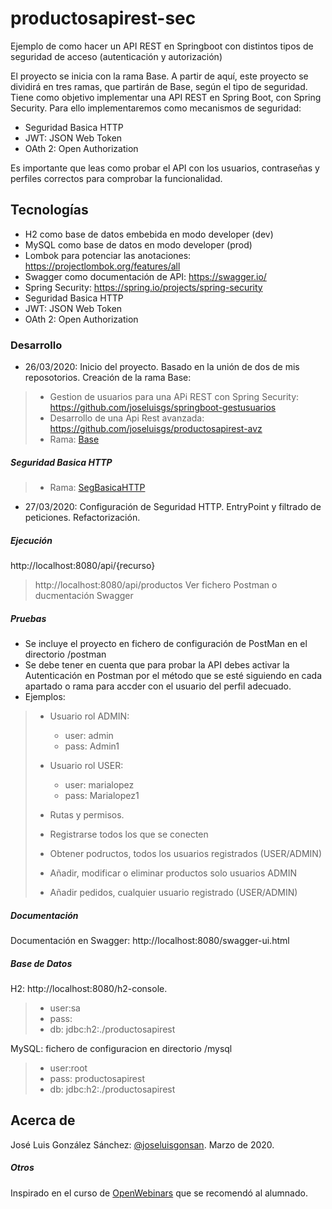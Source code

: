 # productosapirest-sec
Ejemplo de como hacer un API REST en Springboot con distintos tipos de seguridad de acceso (autenticación y autorización)

El proyecto se inicia con la rama Base. A partir de aquí, este proyecto se dividirá en tres ramas, que partirán de Base, según el tipo de seguridad. Tiene como objetivo implementar una API REST en Spring Boot, con Spring Security. 
Para ello implementaremos como mecanismos de seguridad:
* Seguridad Basica HTTP
* JWT: JSON Web Token
* OAth 2: Open Authorization

Es importante que leas como probar el API con los usuarios, contraseñas y perfiles correctos para comprobar la funcionalidad.

## Tecnologías
* H2 como base de datos embebida en modo developer (dev)
* MySQL como base de datos en modo developer (prod)
* Lombok para potenciar las anotaciones: https://projectlombok.org/features/all
* Swagger como documentación de API: https://swagger.io/
* Spring Security: https://spring.io/projects/spring-security
* Seguridad Basica HTTP
* JWT: JSON Web Token
* OAth 2: Open Authorization

### Desarrollo
* 26/03/2020: Inicio del proyecto. Basado en la unión de dos de mis reposotorios. Creación de la rama Base:
> * Gestion de usuarios para una APi REST con Spring Security: https://github.com/joseluisgs/springboot-gestusuarios
> * Desarrollo de una Api Rest avanzada: https://github.com/joseluisgs/productosapirest-avz
> * Rama: [Base](https://github.com/joseluisgs/productosapirest-sec/tree/Base) 

##### Seguridad Basica HTTP
> * Rama: [SegBasicaHTTP](https://github.com/joseluisgs/productosapirest-sec/tree/SegBasicaHTTP)   
* 27/03/2020: Configuración de Seguridad HTTP. EntryPoint y filtrado de peticiones. Refactorización. 


##### Ejecución
http://localhost:8080/api/{recurso}
> http://localhost:8080/api/productos
> Ver fichero Postman o ducmentación Swagger

##### Pruebas
* Se incluye el proyecto en fichero de configuración de PostMan en el directorio /postman
* Se debe tener en cuenta que para probar la API debes activar la Autenticación en Postman por el método que se esté siguiendo en cada apartado o rama para accder con el usuario del perfil adecuado.
* Ejemplos:
> * Usuario rol ADMIN:
>   * user: admin
>   * pass: Admin1
> 
> * Usuario rol USER:
>   * user: marialopez
>   * pass: Marialopez1
>
> * Rutas y permisos.
>  * Registrarse todos los que se conecten
>  * Obtener podructos, todos los usuarios registrados (USER/ADMIN)
>  * Añadir, modificar o eliminar productos solo usuarios ADMIN
>  * Añadir pedidos, cualquier usuario registrado (USER/ADMIN)



##### Documentación
Documentación en Swagger:
http://localhost:8080/swagger-ui.html

##### Base de Datos
H2: http://localhost:8080/h2-console. 
> * user:sa
> * pass:
> * db: jdbc:h2:./productosapirest

MySQL: fichero de configuracion en directorio /mysql
> * user:root
> * pass: productosapirest
> * db: jdbc:h2:./productosapirest

## Acerca de
José Luis González Sánchez: [@joseluisgonsan](https://twitter.com/joseluisgonsan). Marzo de 2020.

##### Otros
Inspirado en el curso de [OpenWebinars](https://openwebinars.net/cursos/seguridad-api-rest-spring-boot/) que se recomendó al alumnado.